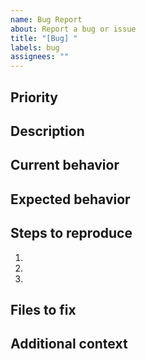 ```yaml
---
name: Bug Report
about: Report a bug or issue
title: "[Bug] "
labels: bug
assignees: ""
---
```


## Priority

<!-- High, Medium, Low -->

## Description

<!-- A clear and concise description of what the bug is -->

## Current behavior

<!-- Describe what currently happens -->

## Expected behavior

<!-- Describe what you expected to happen -->

## Steps to reproduce

1.
2.
3.

## Files to fix

<!-- List specific files or areas that need attention -->

## Additional context

<!-- Add any other context about the problem here -->
